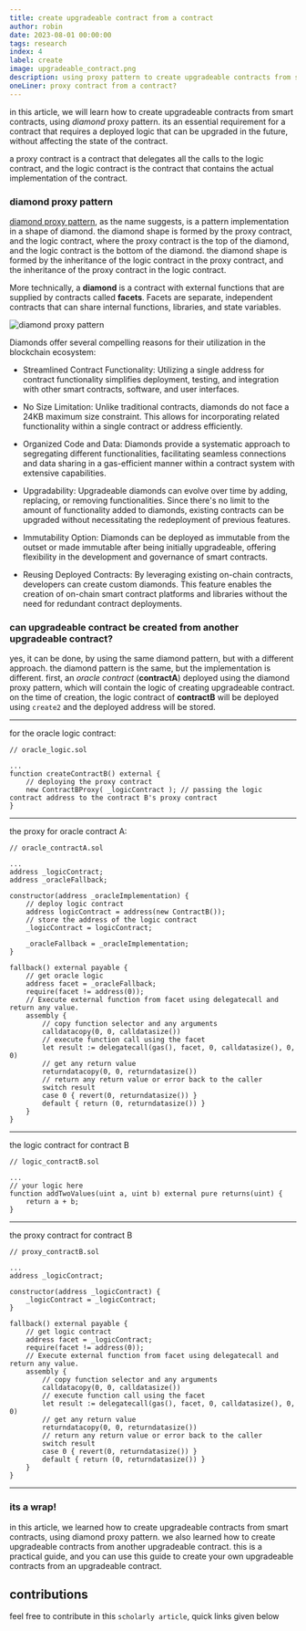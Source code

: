 ```yaml
---
title: create upgradeable contract from a contract
author: robin
date: 2023-08-01 00:00:00
tags: research
index: 4
label: create
image: upgradeable_contract.png
description: using proxy pattern to create upgradeable contracts from smart contracts, a practical guide
oneLiner: proxy contract from a contract?
---
```


in this article, we will learn how to create upgradeable contracts from smart contracts, using *diamond* proxy pattern. its an essential requirement for a contract that requires a deployed logic that can be upgraded in the future, without affecting the state of the contract.

a proxy contract is a contract that delegates all the calls to the logic contract, and the logic contract is the contract that contains the actual implementation of the contract.

### diamond proxy pattern

[diamond proxy pattern](https://eips.ethereum.org/EIPS/eip-2535), as the name suggests, is a pattern implementation in a shape of diamond. the diamond shape is formed by the proxy contract, and the logic contract, where the proxy contract is the top of the diamond, and the logic contract is the bottom of the diamond. the diamond shape is formed by the inheritance of the logic contract in the proxy contract, and the inheritance of the proxy contract in the logic contract.

More technically, a **diamond** is a contract with external functions that are supplied by contracts called **facets**. Facets are separate, independent contracts that can share internal functions, libraries, and state variables.

![diamond proxy pattern](https://eips.ethereum.org/assets/eip-2535/facetreuse.png)

Diamonds offer several compelling reasons for their utilization in the blockchain ecosystem:

- Streamlined Contract Functionality: Utilizing a single address for contract functionality simplifies deployment, testing, and integration with other smart contracts, software, and user interfaces.

- No Size Limitation: Unlike traditional contracts, diamonds do not face a 24KB maximum size constraint. This allows for incorporating related functionality within a single contract or address efficiently.

- Organized Code and Data: Diamonds provide a systematic approach to segregating different functionalities, facilitating seamless connections and data sharing in a gas-efficient manner within a contract system with extensive capabilities.

- Upgradability: Upgradeable diamonds can evolve over time by adding, replacing, or removing functionalities. Since there's no limit to the amount of functionality added to diamonds, existing contracts can be upgraded without necessitating the redeployment of previous features.

- Immutability Option: Diamonds can be deployed as immutable from the outset or made immutable after being initially upgradeable, offering flexibility in the development and governance of smart contracts.

- Reusing Deployed Contracts: By leveraging existing on-chain contracts, developers can create custom diamonds. This feature enables the creation of on-chain smart contract platforms and libraries without the need for redundant contract deployments.


### can upgradeable contract be created from another upgradeable contract?

yes, it can be done, by using the same diamond pattern, but with a different approach. the diamond pattern is the same, but the implementation is different. first, an _oracle contract_ (**contractA**) deployed using the diamond proxy pattern, which will contain the logic of creating upgradeable contract. on the time of creation, the logic contract of **contractB** will be deployed using `create2` and the deployed address will be stored.

---
for the oracle logic contract:

```solidity
// oracle_logic.sol

...
function createContractB() external {
    // deploying the proxy contract
    new ContractBProxy( _logicContract ); // passing the logic contract address to the contract B's proxy contract
}

```
---

the proxy for oracle contract A:

```solidity
// oracle_contractA.sol

...
address _logicContract;
address _oracleFallback;

constructor(address _oracleImplementation) {
    // deploy logic contract
    address logicContract = address(new ContractB());
    // store the address of the logic contract
    _logicContract = logicContract;

    _oracleFallback = _oracleImplementation;
}

fallback() external payable {
    // get oracle logic
    address facet = _oracleFallback;
    require(facet != address(0));
    // Execute external function from facet using delegatecall and return any value.
    assembly {
        // copy function selector and any arguments
        calldatacopy(0, 0, calldatasize())
        // execute function call using the facet
        let result := delegatecall(gas(), facet, 0, calldatasize(), 0, 0)
        // get any return value
        returndatacopy(0, 0, returndatasize())
        // return any return value or error back to the caller
        switch result
        case 0 { revert(0, returndatasize()) }
        default { return (0, returndatasize()) }
    }
}
```

---
the logic contract for contract B

```solidity
// logic_contractB.sol

...
// your logic here
function addTwoValues(uint a, uint b) external pure returns(uint) {
    return a + b;
}
```

---

the proxy contract for contract B

```solidity
// proxy_contractB.sol

...
address _logicContract;

constructor(address _logicContract) {
    _logicContract = _logicContract;
}

fallback() external payable {
    // get logic contract
    address facet = _logicContract;
    require(facet != address(0));
    // Execute external function from facet using delegatecall and return any value.
    assembly {
        // copy function selector and any arguments
        calldatacopy(0, 0, calldatasize())
        // execute function call using the facet
        let result := delegatecall(gas(), facet, 0, calldatasize(), 0, 0)
        // get any return value
        returndatacopy(0, 0, returndatasize())
        // return any return value or error back to the caller
        switch result
        case 0 { revert(0, returndatasize()) }
        default { return (0, returndatasize()) }
    }
}
```

---

### its a wrap!

in this article, we learned how to create upgradeable contracts from smart contracts, using diamond proxy pattern. we also learned how to create upgradeable contracts from another upgradeable contract. this is a practical guide, and you can use this guide to create your own upgradeable contracts from an upgradeable contract.

## contributions
feel free to contribute in this `scholarly article`, quick links given below